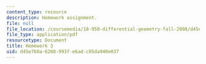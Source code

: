 ```yaml
---
content_type: resource
description: Homework assignment.
file: null
file_location: /coursemedia/18-950-differential-geometry-fall-2008/d45e760a6208993fe6adc05da940e037_homework3.pdf
file_type: application/pdf
resourcetype: Document
title: Homework 3
uid: d45e760a-6208-993f-e6ad-c05da940e037
---
```

